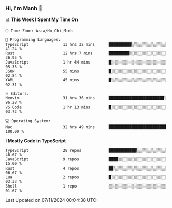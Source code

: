 ### Hi, I'm Manh 👋

<!--START_SECTION:waka-->
📊 **This Week I Spent My Time On** 

```text
🕑︎ Time Zone: Asia/Ho_Chi_Minh

💬 Programming Languages: 
TypeScript               13 hrs 32 mins      ██████████░░░░░░░░░░░░░░░   41.24 % 
Rust                     12 hrs 7 mins       █████████░░░░░░░░░░░░░░░░   36.95 % 
JavaScript               1 hr 44 mins        █░░░░░░░░░░░░░░░░░░░░░░░░   05.33 % 
JSON                     55 mins             █░░░░░░░░░░░░░░░░░░░░░░░░   02.84 % 
YAML                     45 mins             █░░░░░░░░░░░░░░░░░░░░░░░░   02.31 % 

🔥 Editors: 
Neovim                   31 hrs 36 mins      ████████████████████████░   96.28 % 
VS Code                  1 hr 13 mins        █░░░░░░░░░░░░░░░░░░░░░░░░   03.72 % 

💻 Operating System: 
Mac                      32 hrs 49 mins      █████████████████████████   100.00 % 
```

**I Mostly Code in TypeScript** 

```text
TypeScript               28 repos            ████████████░░░░░░░░░░░░░   46.67 % 
JavaScript               9 repos             ████░░░░░░░░░░░░░░░░░░░░░   15.00 % 
Rust                     4 repos             ██░░░░░░░░░░░░░░░░░░░░░░░   06.67 % 
Lua                      2 repos             █░░░░░░░░░░░░░░░░░░░░░░░░   03.33 % 
Shell                    1 repo              ░░░░░░░░░░░░░░░░░░░░░░░░░   01.67 % 
```




 Last Updated on 07/11/2024 00:04:38 UTC
<!--END_SECTION:waka-->
